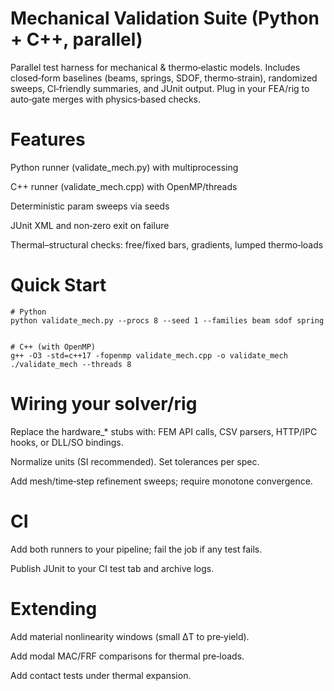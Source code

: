 # Mechanical Validation Suite (Python + C++, parallel)

Parallel test harness for mechanical & thermo‑elastic models. Includes closed‑form baselines (beams, springs, SDOF, thermo‑strain), randomized sweeps, CI‑friendly summaries, and JUnit output. Plug in your FEA/rig to auto‑gate merges with physics‑based checks.

# Features

Python runner (validate_mech.py) with multiprocessing

C++ runner (validate_mech.cpp) with OpenMP/threads

Deterministic param sweeps via seeds

JUnit XML and non‑zero exit on failure

Thermal–structural checks: free/fixed bars, gradients, lumped thermo‑loads

# Quick Start
```
# Python
python validate_mech.py --procs 8 --seed 1 --families beam sdof spring


# C++ (with OpenMP)
g++ -O3 -std=c++17 -fopenmp validate_mech.cpp -o validate_mech
./validate_mech --threads 8
```
# Wiring your solver/rig

Replace the hardware_* stubs with: FEM API calls, CSV parsers, HTTP/IPC hooks, or DLL/SO bindings.

Normalize units (SI recommended). Set tolerances per spec.

Add mesh/time‑step refinement sweeps; require monotone convergence.

# CI

Add both runners to your pipeline; fail the job if any test fails.

Publish JUnit to your CI test tab and archive logs.

# Extending

Add material nonlinearity windows (small ΔT to pre‑yield).

Add modal MAC/FRF comparisons for thermal pre‑loads.

Add contact tests under thermal expansion.
